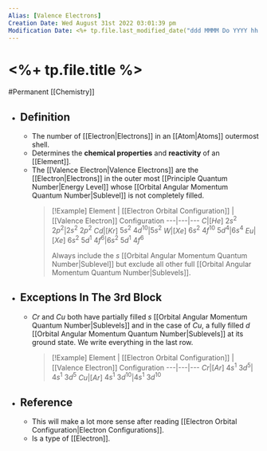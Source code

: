 ```yaml
---
Alias: [Valence Electrons]
Creation Date: Wed August 31st 2022 03:01:39 pm 
Modification Date: <%+ tp.file.last_modified_date("ddd MMMM Do YYYY hh:mm:ss a") %>
---
```

# <%+ tp.file.title %>
#Permanent [[Chemistry]]

- ## Definition
	- The number of [[Electron|Electrons]] in an [[Atom|Atoms]] outermost shell.
	- Determines the **chemical properties** and **reactivity** of an [[Element]].
	- The [[Valence Electron|Valence Electrons]] are the [[Electron|Electrons]] in the outer most [[Principle Quantum Number|Energy Level]] whose [[Orbital Angular Momentum Quantum Number|Sublevel]] is not completely filled.
	  > [!Example]
	  > Element | [[Electron Orbital Configuration]] | [[Valence Electron]] Configuration
	  > ---|---|---
	  > $C$|$[He]$ $2s^2$ $2p^2$|$2s^2$ $2p^2$
	  > $Cd$|$[Kr]$ $5s^2$ $4d^{10}$|$5s^2$
	  > $W$|$[Xe]$ $6s^2$ $4f^{10}$ $5d^4$|$6s^4$
	  > $Eu$|$[Xe]$ $6s^2$ $5d^1$ $4f^6$|$6s^2$ $5d^1$ $4f^6$
	  > 
	  > Always include the $s$ [[Orbital Angular Momentum Quantum Number|Sublevel]] but exclude all other full [[Orbital Angular Momentum Quantum Number|Sublevels]].
- ## Exceptions In The 3rd Block
	- $Cr$ and $Cu$ both have partially filled $s$ [[Orbital Angular Momentum Quantum Number|Sublevels]] and in the case of $Cu$, a fully filled $d$ [[Orbital Angular Momentum Quantum Number|Sublevels]] at its ground state. We write everything in the last row.
	  > [!Example]
	  > Element | [[Electron Orbital Configuration]] | [[Valence Electron]] Configuration
	  > ---|---|---
	  > $Cr$|$[Ar]$ $4s^1$ $3d^5$| $4s^1$ $3d^5$
	  > $Cu$|$[Ar]$ $4s^1$ $3d^{10}$|$4s^1$ $3d^{10}$
	  
- ## Reference
	- This will make a lot more sense after reading [[Electron Orbital Configuration|Electron Configurations]].
	- Is a type of [[Electron]].